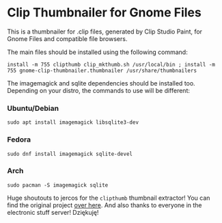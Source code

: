 # Clip Thumbnailer for Gnome Files
This is a thumbnailer for .clip files, generated by Clip Studio Paint, for Gnome Files and compatible file browsers.

The main files should be installed using the following command:

```
install -m 755 clipthumb clip_mkthumb.sh /usr/local/bin ; install -m 755 gnome-clip-thumbnailer.thumbnailer /usr/share/thumbnailers
```

The imagemagick and sqlite dependencies should be installed too.
Depending on your distro, the commands to use will be different:

### Ubuntu/Debian
```
sudo apt install imagemagick libsqlite3-dev
```

### Fedora
```
sudo dnf install imagemagick sqlite-devel
```

### Arch
```
sudo pacman -S imagemagick sqlite
```

Huge shoutouts to jercos for the `clipthumb` thumbnail extractor! You can find the original project [over here](https://github.com/jercos/clipthumb). And also thanks to everyone in the electronic stuff server! Dziękuję!